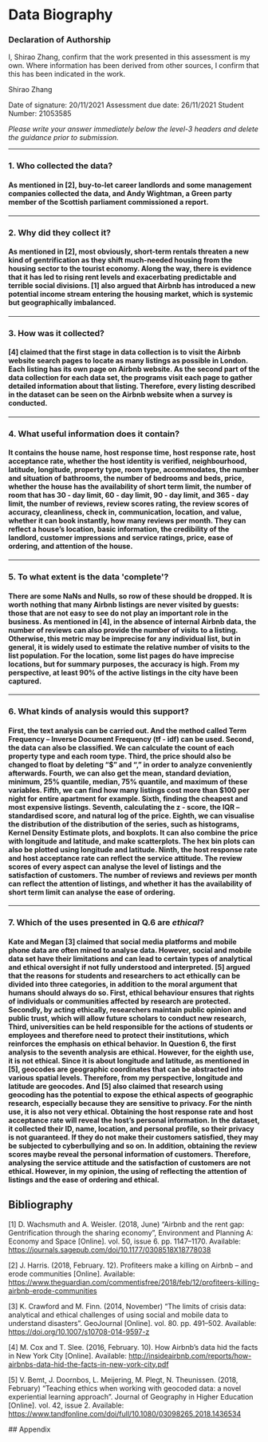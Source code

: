 # Data Biography

### Declaration of Authorship

I, Shirao Zhang, confirm that the work presented in this assessment is my own. Where information has been derived from other sources, I confirm that this has been indicated in the work.

Shirao Zhang

Date of signature: 20/11/2021
Assessment due date: 26/11/2021
Student Number: 21053585

_Please write your answer immediately below the level-3 headers and delete the guidance prior to submission._

---

### 1. Who collected the data?

#### As mentioned in [2], buy-to-let career landlords and some management companies collected the data, and Andy Wightman, a Green party member of the Scottish parliament commissioned a report.

---

### 2. Why did they collect it?

#### As mentioned in [2], most obviously, short-term rentals threaten a new kind of gentrification as they shift much-needed housing from the housing sector to the tourist economy. Along the way, there is evidence that it has led to rising rent levels and exacerbating predictable and terrible social divisions. [1] also argued that Airbnb has introduced a new potential income stream entering the housing market, which is systemic but geographically imbalanced.

---

### 3. How was it collected?

#### [4] claimed that the first stage in data collection is to visit the Airbnb website search pages to locate as many listings as possible in London. Each listing has its own page on Airbnb website. As the second part of the data collection for each data set, the programs visit each page to gather detailed information about that listing. Therefore, every listing described in the dataset can be seen on the Airbnb website when a survey is conducted.

---

### 4. What useful information does it contain?

#### It contains the house name, host response time, host response rate, host acceptance rate, whether the host identity is verified, neighbourhood, latitude, longitude, property type, room type, accommodates, the number and situation of bathrooms, the number of bedrooms and beds, price, whether the house has the availability of short term limit, the number of room that has 30 - day limit, 60 - day limit, 90 - day limit, and 365 - day limit, the number of reviews, review scores rating, the review scores of accuracy, cleanliness, check in, communication, location, and value, whether it can book instantly, how many reviews per month. They can reflect a house’s location, basic information, the credibility of the landlord, customer impressions and service ratings, price, ease of ordering, and attention of the house.

---

### 5. To what extent is the data 'complete'?

#### There are some NaNs and Nulls, so row of these should be dropped. It is worth nothing that many Airbnb listings are never visited by guests: those that are not easy to see do not play an important role in the business. As mentioned in [4], in the absence of internal Airbnb data, the number of reviews can also provide the number of visits to a listing. Otherwise, this metric may be imprecise for any individual list, but in general, it is widely used to estimate the relative number of visits to the list population. For the location, some list pages do have imprecise locations, but for summary purposes, the accuracy is high. From my perspective, at least 90% of the active listings in the city have been captured.

---

### 6. What kinds of analysis would this support?

#### First, the text analysis can be carried out. And the method called Term Frequency – Inverse Document Frequency (tf - idf) can be used. Second, the data can also be classified. We can calculate the count of each property type and each room type. Third, the price should also be changed to float by deleting “$” and “,” in order to analyze conveniently afterwards. Fourth, we can also get the mean, standard deviation, minimum, 25% quantile, median, 75% quantile, and maximum of these variables. Fifth, we can find how many listings cost more than $100 per night for entire apartment for example. Sixth, finding the cheapest and most expensive listings. Seventh, calculating the z - score, the IQR – standardised score, and natural log of the price. Eighth, we can visualise the distribution of the distribution of the series, such as histograms, Kernel Density Estimate plots, and boxplots. It can also combine the price with longitude and latitude, and make scatterplots. The hex bin plots can also be plotted using longitude and latitude. Ninth, the host response rate and host acceptance rate can reflect the service attitude. The review scores of every aspect can analyse the level of listings and the satisfaction of customers. The number of reviews and reviews per month can reflect the attention of listings, and whether it has the availability of short term limit can analyse the ease of ordering.

---

### 7. Which of the uses presented in Q.6 are _ethical_?

#### Kate and Megan [3] claimed that social media platforms and mobile phone data are often mined to analyse data. However, social and mobile data set have their limitations and can lead to certain types of analytical and ethical oversight if not fully understood and interpreted. [5] argued that the reasons for students and researchers to act ethically can be divided into three categories, in addition to the moral argument that humans should always do so. First, ethical behaviour ensures that rights of individuals or communities affected by research are protected. Secondly, by acting ethically, researchers maintain public opinion and public trust, which will allow future scholars to conduct new research, Third, universities can be held responsible for the actions of students or employees and therefore need to protect their institutions, which reinforces the emphasis on ethical behavior. In Question 6, the first analysis to the seventh analysis are ethical. However, for the eighth use, it is not ethical. Since it is about longitude and latitude, as mentioned in [5], geocodes are geographic coordinates that can be abstracted into various spatial levels. Therefore, from my perspective, longitude and latitude are geocodes. And [5] also claimed that research using geocoding has the potential to expose the ethical aspects of geographic research, especially because they are sensitive to privacy. For the ninth use, it is also not very ethical. Obtaining the host response rate and host acceptance rate will reveal the host’s personal information. In the dataset, it collected their ID, name, location, and personal profile, so their privacy is not guaranteed. If they do not make their customers satisfied, they may be subjected to cyberbullying and so on. In addition, obtaining the review scores maybe reveal the personal information of customers. Therefore, analysing the service attitude and the satisfaction of customers are not ethical. However, in my opinion, the using of reflecting the attention of listings and the ease of ordering and ethical.

## Bibliography

[1] D. Wachsmuth and A. Weisler. (2018, June) “Airbnb and the rent gap: Gentrification through the sharing economy”, Environment and Planning A: Economy and Space [Online]. vol. 50, issue 6. pp. 1147–1170. Available: https://journals.sagepub.com/doi/10.1177/0308518X18778038

[2] J. Harris. (2018, February. 12). Profiteers make a killing on Airbnb – and erode communities [Online]. Available: https://www.theguardian.com/commentisfree/2018/feb/12/profiteers-killing-airbnb-erode-communities

[3] K. Crawford and M. Finn. (2014, November) “The limits of crisis data: analytical and ethical challenges of using social and mobile data to understand disasters”. GeoJournal [Online]. vol. 80. pp. 491–502. Available: https://doi.org/10.1007/s10708-014-9597-z

[4] M. Cox and T. Slee. (2016, February. 10). How Airbnb’s data hid the facts in New York City [Online]. Available: http://insideairbnb.com/reports/how-airbnbs-data-hid-the-facts-in-new-york-city.pdf

[5] V. Bemt, J. Doornbos, L. Meijering, M. Plegt, N. Theunissen. (2018, February) “Teaching ethics when working with geocoded data: a novel experiential learning approach”. Journal of Geography in Higher Education [Online]. vol. 42, issue 2. Available: https://www.tandfonline.com/doi/full/10.1080/03098265.2018.1436534

## Appendix 

